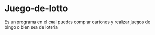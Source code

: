 # Juego-de-lotto
Es un programa en el cual puedes comprar cartones y realizar juegos de bingo o bien sea de loteria
